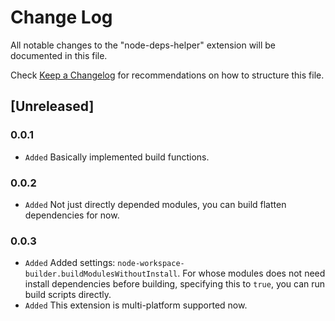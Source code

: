 # Change Log

All notable changes to the "node-deps-helper" extension will be documented in this file.

Check [Keep a Changelog](http://keepachangelog.com/) for recommendations on how to structure this file.

## [Unreleased]

### 0.0.1
- `Added` Basically implemented build functions.

### 0.0.2
- `Added` Not just directly depended modules, you can build flatten dependencies for now.

### 0.0.3
- `Added` Added settings: `node-workspace-builder.buildModulesWithoutInstall`. For whose modules does not need install dependencies before building, specifying this to `true`, you can run build scripts directly.
- `Added` This extension is multi-platform supported now.